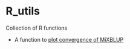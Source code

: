 # R_utils
Collection of R functions

* A function to [plot convergence of MiXBLUP](https://github.com/bonifazi/R_utils/blob/main/PlotConvergeneMiXBLUP.R)
